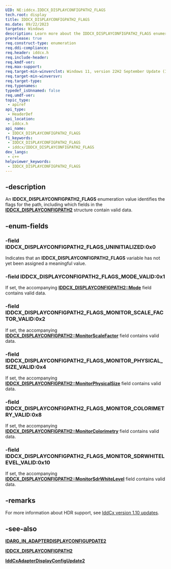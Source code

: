 ```yaml
---
UID: NE:iddcx.IDDCX_DISPLAYCONFIGPATH2_FLAGS
tech.root: display
title: IDDCX_DISPLAYCONFIGPATH2_FLAGS
ms.date: 09/22/2023
targetos: Windows
description: Learn more about the IDDCX_DISPLAYCONFIGPATH2_FLAGS enumeration.
prerelease: true
req.construct-type: enumeration
req.ddi-compliance: 
req.header: iddcx.h
req.include-header: 
req.kmdf-ver: 
req.max-support: 
req.target-min-winverclnt: Windows 11, version 22H2 September Update (IddCx version 1.10)
req.target-min-winversvr: 
req.target-type: 
req.typenames: 
typedef_isUnnamed: false
req.umdf-ver: 
topic_type:
 - apiref
api_type:
 - HeaderDef
api_location:
 - iddcx.h
api_name:
 - IDDCX_DISPLAYCONFIGPATH2_FLAGS
f1_keywords:
 - IDDCX_DISPLAYCONFIGPATH2_FLAGS
 - iddcx/IDDCX_DISPLAYCONFIGPATH2_FLAGS
dev_langs:
 - c++
helpviewer_keywords:
 - IDDCX_DISPLAYCONFIGPATH2_FLAGS
---
```


## -description

An **IDDCX_DISPLAYCONFIGPATH2_FLAGS** enumeration value identifies the flags for the path, including which fields in the [**IDDCX_DISPLAYCONFIGPATH2**](ns-iddcx-iddcx_displayconfigpath2.md) structure contain valid data.

## -enum-fields

### -field IDDCX_DISPLAYCONFIGPATH2_FLAGS_UNINITIALIZED:0x0

Indicates that an **IDDCX_DISPLAYCONFIGPATH2_FLAGS** variable has not yet been assigned a meaningful value.

### -field IDDCX_DISPLAYCONFIGPATH2_FLAGS_MODE_VALID:0x1

If set, the accompanying [**IDDCX_DISPLAYCONFIGPATH2::Mode**](ns-iddcx-iddcx_displayconfigpath2.md) field contains valid data.

### -field IDDCX_DISPLAYCONFIGPATH2_FLAGS_MONITOR_SCALE_FACTOR_VALID:0x2

If set, the accompanying [**IDDCX_DISPLAYCONFIGPATH2::MonitorScaleFactor**](ns-iddcx-iddcx_displayconfigpath2.md) field contains valid data.

### -field IDDCX_DISPLAYCONFIGPATH2_FLAGS_MONITOR_PHYSICAL_SIZE_VALID:0x4

If set, the accompanying [**IDDCX_DISPLAYCONFIGPATH2::MonitorPhysicalSize**](ns-iddcx-iddcx_displayconfigpath2.md) field contains valid data.

### -field IDDCX_DISPLAYCONFIGPATH2_FLAGS_MONITOR_COLORIMETRY_VALID:0x8

If set, the accompanying [**IDDCX_DISPLAYCONFIGPATH2::MonitorColorimetry**](ns-iddcx-iddcx_displayconfigpath2.md) field contains valid data.

### -field IDDCX_DISPLAYCONFIGPATH2_FLAGS_MONITOR_SDRWHITELEVEL_VALID:0x10

If set, the accompanying [**IDDCX_DISPLAYCONFIGPATH2::MonitorSdrWhiteLevel**](ns-iddcx-iddcx_displayconfigpath2.md) field contains valid data.

## -remarks

For more information about HDR support, see [IddCx version 1.10 updates](/windows-hardware/drivers/display/iddcx1.10-updates).

## -see-also

[**IDARG_IN_ADAPTERDISPLAYCONFIGUPDATE2**](ns-iddcx-idarg_in_adapterdisplayconfigupdate2.md)

[**IDDCX_DISPLAYCONFIGPATH2**](ns-iddcx-iddcx_displayconfigpath2.md)

[**IddCxAdapterDisplayConfigUpdate2**](nf-iddcx-iddcxadapterdisplayconfigupdate2.md)
